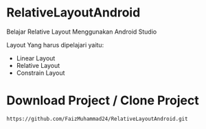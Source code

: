 # RelativeLayoutAndroid
Belajar Relative Layout Menggunakan Android Studio

Layout Yang harus dipelajari yaitu:
* Linear Layout
* Relative Layout
* Constrain Layout

# Download Project / Clone Project

``
https://github.com/FaizMuhammad24/RelativeLayoutAndroid.git
``
